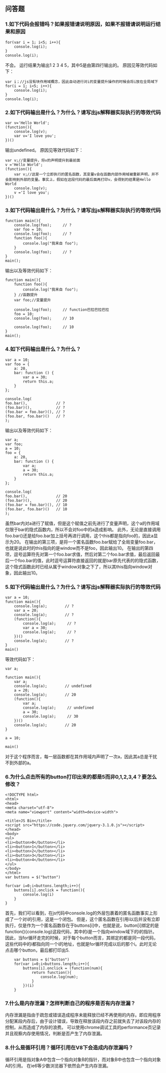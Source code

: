 ## 问答题
### 1.如下代码会报错吗？如果报错请说明原因，如果不报错请说明运行结果和原因

    for(var i = 1; i<5; i++){
        console.log(i);
    }
    console.log(i);

不会。
运行结果为输出1 2 3 4 5，其中5是由第四行输出的。
原因见等效代码如下：

    var i；//js没有块作用域概念，因此自动进行对i的变量提升操作的时候会将i放在全局域下
    for(i = 1; i<5; i++){
        console.log(i);
    }
    console.log(i);


### 2.如下代码输出是什么？为什么？请写出js解释器实际执行的等效代码

    var v='Hello World'; 
    (function(){ 
        console.log(v); 
        var v='I love you'; 
    })()

输出undefined。
原因见等效代码如下：

    var v;//变量提升，将v的声明提升到最前面
    v ='Hello World'; 
    (function(){ 
        var v;//这是一个立即执行的匿名函数，其变量v会在函数内部作用域被重新声明，并不会影响到外部的变量。事实上，假如在这段代码的最后面再打印v，会得到的结果是Hello World
        console.log(v); 
        v ='I love you'; 
    })()


### 3.如下代码输出是什么？为什么？请写出js解释器实际执行的等效代码

    function main(){ 
        console.log(foo);     // ?
        var foo = 10;
        console.log(foo);     // ?
        function foo(){ 
            console.log("我来自 foo"); 
        } 
        console.log(foo);     // ?
    } 
    main();

输出以及等效代码如下：

    function main(){ 
        function foo(){ 
            console.log("我来自 foo"); 
        } //函数提升
        var foo;//变量提升

        console.log(foo);     // function巴拉巴拉巴拉
        foo = 10;
        console.log(foo);     // 10

        console.log(foo);     // 10
    } 
    main();



### 4.如下代码输出是什么？为什么？

    var a = 10;
    var foo = {
        a: 20,
        bar: function () {
            var a = 30;
            return this.a;
        }
    };

    console.log(
    foo.bar(),             // ?
    (foo.bar)(),           // ?
    (foo.bar = foo.bar)(), // ?
    (foo.bar, foo.bar)()   // ?
    );

输出以及等效代码如下：

    var a;
    var foo;
    a = 10;
    foo = {
        a: 20,
        bar: function () {
            var a;
            a = 30;
            return this.a;
        }
    };

    console.log(
    foo.bar(),             // 20
    (foo.bar)(),           // 20
    (foo.bar = foo.bar)(), // 10
    (foo.bar, foo.bar)()   // 10
    );

虽然bar内对a进行了赋值，但是这个赋值之前先进行了变量声明，这个a的作用域仅限于bar的隐式函数内，所以不会对foo中的a造成影响。
此外，无论是直接调用foo.bar()还是给foo.bar加上括号再进行调用，这个this都是指向foo的，因此a显示为20。
在输出的第三项，是将一个匿名函数foo.bar赋给了全局变量foo.bar，也就是说此时的this指向的是window而不是foo，因此输出10。
在输出的第四项，逗号运算符先对第一个foo.bar求值，然后对第二个foo.bar求值，最后返回最后一个foo.bar的值，此时逗号运算符直接返回的就是bar原先代表的的隐式函数，这个隐式函数此时已经从属于window对象之下了，所以其this指向window对象，因此输出10。

### 5.如下代码输出是什么？为什么？请写出js解释器实际执行的等效代码

    var a = 10;
    function main(){
        console.log(a);        // ?
        var a = 20;
        console.log(a);        // ?
        (function(){
            console.log(a);     // ?
            var a = 30;
            console.log(a);     // ?
        })()
        console.log(a);        // ?
    }
    main()

等效代码如下：

    var a;

    function main(){
        var a;
        console.log(a);        // undefined
        a = 20;
        console.log(a);        // 20
        (function(){
            var a;
            console.log(a);     // undefined
            a = 30;
            console.log(a);     // 30
        })()
        console.log(a);        // 20
    }

    a = 10;

    main()

对于这个程序而言，每一层函数都在其作用域内声明了一次a，因此其a总是干扰不到外部的a。

### 6.为什么点击所有的button打印出来的都是5而非0,1,2,3,4？要怎么修改？

    <!DOCTYPE html>
    <html>
    <head>
    <meta charset="utf-8">
    <meta name="viewport" content="width=device-width">

    <title>JS Bin</title>
    <script src="https://code.jquery.com/jquery-3.1.0.js"></script>
    </head>
    <body>
    <ul>
    <li><button>0</button></li>
    <li><button>1</button></li>
    <li><button>2</button></li>
    <li><button>3</button></li>
    <li><button>4</button></li>
    </ul>
    </body>
    </html>
    var buttons = $("button")

    for(var i=0;i<buttons.length;i++){
        buttons[i].onclick = function(){
            console.log(i)
        }
    }

首先，我们可以看到，在js代码中console.log的外层包裹着的匿名函数事实上形成了一个对i的引用，这是一个闭包。
但是，这个匿名函数在引用i以后并没有立即执行，仅是作为一个匿名函数存在于buttons[i]中，也就是说，button[i]绑定的是function(){console.log}这段代码，其中的i是一个指向window域下的i的指针。
因此，当for循环走完的时候，对于每个button而言，其绑定的都是同一段代码，这些代码中的i都指向同一个i的地址，也就是for循环完成以后的那个i。此时无论点击哪个button，最后都打印出5.

        var buttons = $("button")
        for(var i=0;i<buttons.length;i++){
            buttons[i].onclick = (function(num){
                return function(){
                    console.log(num);
                }
            })(i)
        }


### 7.什么是内存泄漏？怎样判断自己的程序是否有内存泄漏？
内存泄漏是指由于疏忽或错误造成程序未能释放已经不再使用的内存。即应用程序分配某段内存后，由于设计错误，导致在释放该段内存之前就失去了对该段内存的控制，从而造成了内存的浪费。
可以使用chrome调试工具的performance页记录并且观察内存使用情况，判断是否产生了内存泄漏。

### 8.什么是循环引用？循环引用在V8下会造成内存泄漏吗？
循环引用是指对象A中包含一个指向对象B的指针，而对象B中也包含一个指向对象A的引用。
在ie6等少数浏览器下依然会产生内存泄漏。